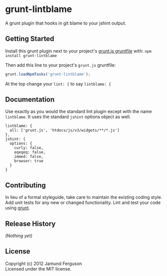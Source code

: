 # grunt-lintblame

A grunt plugin that hooks in git blame to your jshint output.

## Getting Started
Install this grunt plugin next to your project's [grunt.js gruntfile][getting_started] with: `npm install grunt-lintblame`

Then add this line to your project's `grunt.js` gruntfile:

```javascript
grunt.loadNpmTasks('grunt-lintblame');
```

At the top change your `lint: {` to say `lintblame: {`

[grunt]: https://github.com/cowboy/grunt
[getting_started]: https://github.com/cowboy/grunt/blob/master/docs/getting_started.md

## Documentation

Use exactly as you would the standard lint plugin except with the name `lintblame`. It uses the standard `jshint` options object as well.

    lintblame: {
      all: ['grunt.js', 'htdocs/js/v3/widgets/**/*.js']
    },
    jshint: {
      options: {
        curly: false,
        eqeqeq: false,
        immed: false,
        browser: true
      }
    }

## Contributing
In lieu of a formal styleguide, take care to maintain the existing coding style. Add unit tests for any new or changed functionality. Lint and test your code using [grunt][grunt].

## Release History
_(Nothing yet)_

## License
Copyright (c) 2012 Jamund Ferguson  
Licensed under the MIT license.
